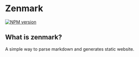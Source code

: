 # Zenmark


[![NPM version](https://badge.fury.io/js/zenmark.svg)](http://badge.fury.io/js/zenmark)

## What is zenmark?

A simple way to parse markdown and generates static website.


